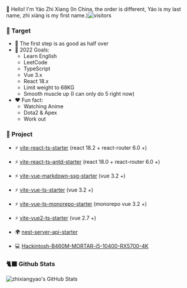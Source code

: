 👋 Hello! I'm Yáo Zhi Xiang (In China, the order is different, Yáo is my last name, zhì xiáng is my first name.)![visitors](https://visitor-badge.glitch.me/badge?page_id=zhixiangyao.zhixiangyao&left_color=green&right_color=red)

### 📜 Target

- 🚶 The first step is as good as half over
- 🚀 2022 Goals: 
  - Learn English
  - LeetCode 
  - TypeScript
  - Vue 3.x
  - React 18.x
  - Limit weight to 68KG
  - Smooth muscle up (I can only do 5 right now)
- ❤️ Fun fact: 
  - Watching Anime
  - Dota2 & Apex
  - Work out


### 📜 Project

- ⚡️ [vite-react-ts-starter](https://github.com/zhixiangyao/vite-react-ts-starter) (react 18.2 + react-router 6.0 +)
- ⚡️ [vite-react-ts-antd-starter](https://github.com/zhixiangyao/vite-react-ts-antd-starter) (react 18.0 + react-router 6.0 +)
- ⚡️ [vite-vue-markdown-ssg-starter](https://github.com/zhixiangyao/vite-vue-markdown-ssg-starter) (vue 3.2 +)
- ⚡️ [vite-vue-ts-starter](https://github.com/zhixiangyao/vite-vue-ts-starter) (vue 3.2 +)
- ⚡️ [vite-vue-ts-monorepo-starter](https://github.com/zhixiangyao/vite-vue-ts-monorepo-starter) (monorepo vue 3.2 +)
- ⚡️ [vite-vue2-ts-starter](https://github.com/zhixiangyao/vite-vue2-ts-starter) (vue 2.7 +)
- 🌍 [nest-server-api-starter](https://github.com/zhixiangyao/nest-server-api-starter)

- 💻 [Hackintosh-B460M-MORTAR-i5-10400-RX5700-4K](https://github.com/zhixiangyao/Hackintosh-B460M-MORTAR-i5-10400-RX5700-4K)

### 🐈‍⬛ Github Stats

<img alt="zhixiangyao's GitHub Stats" src="https://github-readme-stats.vercel.app/api?username=zhixiangyao&theme=cobalt&show_icons=true" />
